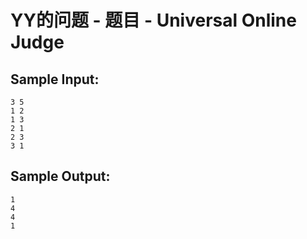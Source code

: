 # YY的问题 - 题目 - Universal Online Judge


## Sample Input: 
```
3 5
1 2
1 3
2 1
2 3
3 1

```

## Sample Output: 
```
1
4
4
1

```
